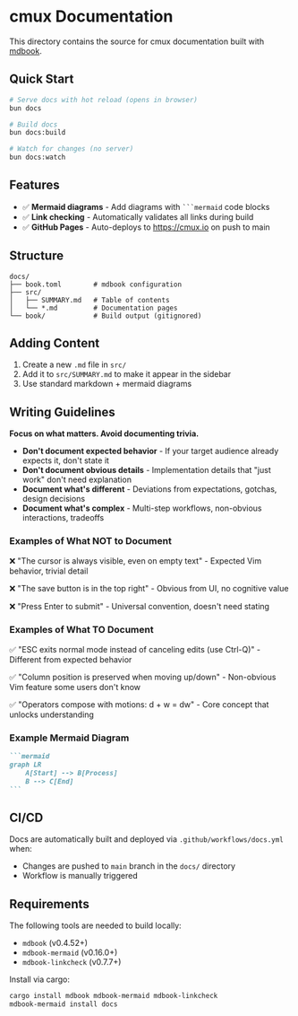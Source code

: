 # cmux Documentation

This directory contains the source for cmux documentation built with [mdbook](https://rust-lang.github.io/mdBook/).

## Quick Start

```bash
# Serve docs with hot reload (opens in browser)
bun docs

# Build docs
bun docs:build

# Watch for changes (no server)
bun docs:watch
```

## Features

- ✅ **Mermaid diagrams** - Add diagrams with ` ```mermaid ` code blocks
- ✅ **Link checking** - Automatically validates all links during build
- ✅ **GitHub Pages** - Auto-deploys to https://cmux.io on push to main

## Structure

```
docs/
├── book.toml        # mdbook configuration
├── src/
│   ├── SUMMARY.md   # Table of contents
│   └── *.md         # Documentation pages
└── book/            # Build output (gitignored)
```

## Adding Content

1. Create a new `.md` file in `src/`
2. Add it to `src/SUMMARY.md` to make it appear in the sidebar
3. Use standard markdown + mermaid diagrams

## Writing Guidelines

**Focus on what matters. Avoid documenting trivia.**

- **Don't document expected behavior** - If your target audience already expects it, don't state it
- **Don't document obvious details** - Implementation details that "just work" don't need explanation
- **Document what's different** - Deviations from expectations, gotchas, design decisions
- **Document what's complex** - Multi-step workflows, non-obvious interactions, tradeoffs

### Examples of What NOT to Document

❌ "The cursor is always visible, even on empty text" - Expected Vim behavior, trivial detail

❌ "The save button is in the top right" - Obvious from UI, no cognitive value

❌ "Press Enter to submit" - Universal convention, doesn't need stating

### Examples of What TO Document

✅ "ESC exits normal mode instead of canceling edits (use Ctrl-Q)" - Different from expected behavior

✅ "Column position is preserved when moving up/down" - Non-obvious Vim feature some users don't know

✅ "Operators compose with motions: d + w = dw" - Core concept that unlocks understanding

### Example Mermaid Diagram

````markdown
```mermaid
graph LR
    A[Start] --> B[Process]
    B --> C[End]
```
````

## CI/CD

Docs are automatically built and deployed via `.github/workflows/docs.yml` when:

- Changes are pushed to `main` branch in the `docs/` directory
- Workflow is manually triggered

## Requirements

The following tools are needed to build locally:

- `mdbook` (v0.4.52+)
- `mdbook-mermaid` (v0.16.0+)
- `mdbook-linkcheck` (v0.7.7+)

Install via cargo:

```bash
cargo install mdbook mdbook-mermaid mdbook-linkcheck
mdbook-mermaid install docs
```

